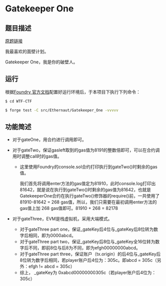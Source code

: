 # Gatekeeper One

## 题目描述

[原题链接](https://ethernaut.openzeppelin.com/level/0xb5858B8EDE0030e46C0Ac1aaAedea8Fb71EF423C)

我最喜欢的面壁计划。

Gatekeeper One，我是你的破壁人。

## 运行

根据[Foundry 官方文档](https://getfoundry.sh/)配置好运行环境后，于本项目下执行下列命令：

```sh
$ cd WTF-CTF

$ forge test -C src/Ethernaut/Gatekeeper_One -vvvvv
```

## 功能简述

- 对于gateOne，用合约进行调用即可。

- 对于gateTwo，保证gasleft取到的gas值为8191的整数倍即可，可以在合约调用时调整call时的gas值。

    - 这里使用Foundry的console.sol合约打印执行到gateTwo()时剩余的gas值。

        我们首先将调用enter方法的gas值定为81910，此时console.log打印出81642，就是说在执行到gateTwo()时剩余的gas值为81642，也就是GatekeeperOne合约在执行gateTwo()修饰器的require()前，一共使用了81910-81642 = 268 gas值，所以，我们只需要在最初调用enter方法的gas值上加 268 gas值即可。81910 +  268 = 82178

- 对于gateThree，EVM是栈虚拟机，采用大端模式。

    - 对于gateThree part one，保证_gateKey后4位与_gateKey后8位转为数字后相同，即为0000abcd。
    - 对于gateThree part two，保证_gateKey后8位与_gateKey全16位转为数字后不同，即前8位与后8为不同，即为efgh00000000abcd。
    - 对于gateThree part three，保证账户（tx.origin）的后4位与_gateKey后8位转为数字后相同，若player账户后4位为：305c。即abcd = 305c（另外：efgh != abcd = 305c）
    - 综上， _gateKey为 0xabcd00000000305c（若player账户后4位为：305c）